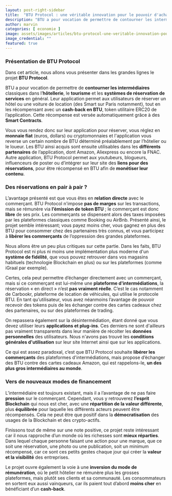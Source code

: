 ```yaml
---
layout: post-right-sidebar
title:  "BTU Protocol : une véritable innovation pour le pouvoir d'achat ?"
description: "BTU a pour vocation de permettre de contourner les intermédiaires classiques dans l’hôtellerie, le tourisme et les systèmes de réservation de services en général. Leur application permet aux utilisateurs de réserver un hôtel ou une voiture de location, tout en les récompensant avec un cash-back en BTU "
author: marvin
categories: [ economie ]
image: assets/images/articles/btu-protocol-une-veritable-innovation-pour-le-pouvoir-d-achat/1.png
image_credential: ""
featured: true
---
```


### Présentation de BTU Protocol

Dans cet article, nous allons vous présenter dans les grandes lignes le projet **BTU Protocol**. 

BTU a pour vocation de permettre de **contourner les intermédiaires** classiques dans l’**hôtellerie**, le **tourisme** et les **systèmes de réservation de services** en général. Leur application permet aux utilisateurs de réserver un hôtel ou une voiture de location (des Smart sur Paris notamment), tout en les récompensant avec un **cash-back en BTU**, token utilitaire ERC20 de l’application. Cette récompense est versée automatiquement grâce à des **Smart Contracts**.

Vous vous rendez donc sur leur application pour réserver, vous réglez en **monnaie fiat** (euros, dollars) ou cryptomonnaies et l'application vous reverse un certain nombre de BTU déterminé préalablement par l’hôtelier ou le loueur. Les BTU ainsi acquis sont ensuite utilisables dans les **différents partenaires** de l’application, dont Amazon, Aliexpress ou encore la FNAC. Autre application, BTU Protocol permet aux youtubeurs, blogueurs, influenceurs de poster ou d’intégrer sur leur site des **liens pour des réservations**, pour être récompensé en BTU afin de **monétiser leur contenu**. 

### Des réservations en pair à pair ?

L’avantage présenté est que vous êtes en **relation directe** avec le commerçant. BTU Protocol n'impose **pas de marges** sur les transactions, mais se rémunère via **l’émission de token BTU** ; le commerçant est donc **libre** de ses prix. Les commerçants se dispensent alors des taxes imposées par les plateformes classiques comme Booking ou AirBnb. Présenté ainsi, le projet semble intéressant; vous payez moins cher, vous gagnez en plus des BTU pour consommer chez des partenaires très connus, et vous participez à **libérer les commerçants** de l’oppression des grandes plateformes.

Nous allons être un peu plus critiques sur cette partie. Dans les faits, BTU Protocol est ni plus ni moins une implémentation plus moderne d'un **système de fidélité**, que vous pouvez retrouver dans vos magasins habituels (technologie Blockchain en plus) ou sur les plateformes (comme iGraal par exemple). 

Certes, cela peut permettre d’échanger directement avec un commerçant, mais si ce commerçant est lui-même une **plateforme d'intermédiations**, la réservation « en direct » n’est **pas vraiment réelle**. C’est le cas notamment de Carbookr, plateforme de location de véhicules, qui utilise le protocole BTU. En tant qu’utilisateur, vous avez néanmoins l’avantage de pouvoir recevoir des tokens puis de les échanger contre des cartes cadeaux chez des partenaires, ou sur des plateformes de trading. 

On repassera également sur la désintermédiation, étant donné que vous devez utiliser leurs **applications et plug-ins**. Ces derniers ne sont d'ailleurs pas vraiment transparents dans leur manière de récolter les **données personnelles** des utilisateurs. Nous n'avons pas trouvé les **conditions générales d'utilisation** sur leur site Internet ainsi que sur les applications. 

Ce qui est assez paradoxal, c’est que BTU Protocol souhaite **libérer les commerçants** des plateformes d'intermédiations, mais propose d’échanger des BTU contre des cartes cadeaux Amazon, qui est rappelons-le, **un des plus gros intermédiaires au monde**.

### Vers de nouveaux modes de financement

L’intermédiaire est toujours existant, mais il a l’avantage de ne pas faire **pression** sur le commerçant. Cependant, vous y retrouverez **l’esprit Blockchain** qui nous est cher, avec une **répartition de la valeur différente**, plus **équilibrée** pour laquelle les différents acteurs peuvent être récompensés. Cela ne peut être que positif dans la **démocratisation** des usages de la Blockchain et des crypto-actifs. 

Finissons tout de même sur une note positive, ce projet reste intéressant car il nous rapproche d’un monde où les richesses sont **mieux réparties**. Dans lequel chaque personne faisant une action pour une marque, que ce soit une réservation, une photo ou une publication, soit un minimum récompensé, car ce sont ces petits gestes chaque jour qui créer la **valeur et la visibilité** des entreprises. 

Le projet ouvre également la voie à une **inversion du mode de rémunération**, où le petit hôtelier ne rémunère plus les grosses plateformes, mais plutôt ses clients et sa communauté.  Les consommateurs en sortent eux aussi vainqueurs, car ils paient tout d’abord **moins cher** en bénéficiant d’un **cash-back**. 
